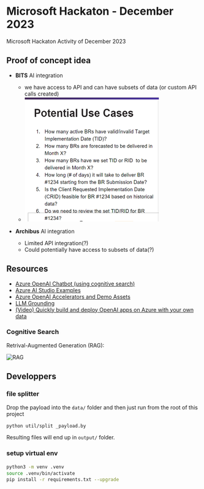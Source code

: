 # Microsoft Hackaton - December 2023
Microsoft Hackaton Activity of December 2023

## Proof of concept idea

* **BITS** AI integration
  * we have access to API and can have subsets of data (or custom API calls created)
  * <img src="img/image.png" width="350" height="325" />

* **Archibus** AI integration
  * Limited API integration(?)
  * Could potentially have access to subsets of data(?)

## Resources

* [Azure OpenAI Chatbot (using cognitive search)](https://github.com/Azure-Samples/azure-search-openai-demo/tree/main)
* [Azure AI Studio Examples](https://github.com/azure-samples/azureai-samples)
* [Azure OpenAI Accelerators and Demo Assets](https://github.com/Azure/ai-solution-accelerators-list/tree/main/OpenAIDemos)
* [LLM Grounding](https://techcommunity.microsoft.com/t5/fasttrack-for-azure/grounding-llms/ba-p/3843857#:~:text=What%20is%20Grounding%3F,relevance%20of%20the%20generated%20output)
* [(Video) Quickly build and deploy OpenAI apps on Azure with your own data](https://www.youtube.com/watch?v=j8i-OM5kwiY)

### Cognitive Search

Retrival-Augmented Generation (RAG):

![RAG](https://techcommunity.microsoft.com/t5/image/serverpage/image-id/478543iAEDA4F056963C391/image-size/large?v=v2&px=999)


## Developpers

### file splitter

Drop the payload into the `data/` folder and then just run from the root of this project

```bash
python util/split _payload.by
```
Resulting files will end up in `output/` folder.

### setup virtual env

```bash
python3 -m venv .venv
source .venv/bin/activate
pip install -r requirements.txt --upgrade
```